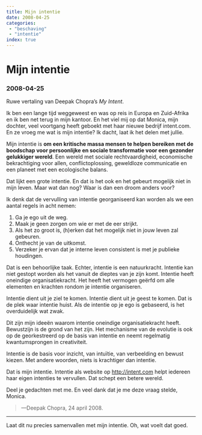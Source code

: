 ```yaml
---
title: Mijn intentie
date: 2008-04-25
categories:
 - "beschaving"
 - "intentie"
index: true
---
```


# Mijn intentie
### 2008-04-25

Ruwe vertaling van Deepak Chopra’s _My Intent_.

Ik ben een lange tijd weggeweest en was op reis in Europa en Zuid-Afrika en ik ben net terug in mijn kantoor. En het viel mij op dat Monica, mijn dochter, veel voortgang heeft geboekt met haar nieuwe bedrijf intent.com. En ze vroeg me wat is mijn intentie? Ik dacht, laat ik het delen met jullie.

Mijn intentie is **om een kritische massa mensen te helpen bereiken met de boodschap voor persoonlijke en sociale transformatie voor een gezonder gelukkiger wereld**. Een wereld met sociale rechtvaardigheid, economische bekrachtiging voor allen, conflictoplossing, geweldloze communicatie en een planeet met een ecologische balans.

Dat lijkt een grote intentie. En dat is het ook en het gebeurt mogelijk niet in mijn leven. Maar wat dan nog? Waar is dan een droom anders voor?

Ik denk dat de vervulling van intentie georganiseerd kan worden als we een aantal regels in acht nemen:
1. Ga je ego uit de weg.
1. Maak je geen zorgen om wie er met de eer strijkt.
1. Als het zo groot is, (h)erken dat het mogelijk niet in jouw leven zal gebeuren.
1. Onthecht je van de uitkomst.
1. Verzeker je ervan dat je interne leven consistent is met je publieke houdingen.

Dat is een behoorlijke taak. Echter, intentie is een natuurkracht. Intentie kan niet gestopt worden als het vanuit de dieptes van je zijn komt. Intentie heeft oneindige organisatiekracht. Het heeft het vermogen geërfd om alle elementen en krachten rondom je intentie organiseren.

Intentie dient uit je ziel te komen. Intentie dient uit je geest te komen. Dat is de plek waar intentie huist. Als de intentie op je ego is gebaseerd, is het overduidelijk wat zwak.

Dit zijn mijn ideeën waarom intentie oneindige organisatiekracht heeft. Bewustzijn is de grond van het zijn. Het mechanisme van de evolutie is ook op de georkestreerd op de basis van intentie en neemt regelmatig kwantumsprongen in creativiteit.

Intentie is de basis voor inzicht, van intuïtie, van verbeelding en bewust kiezen. Met andere woorden, niets is krachtiger dan intentie.

Dat is mijn intentie. Intentie als website op http://intent.com helpt iedereen haar eigen intenties te vervullen. Dat schept een betere wereld.

Deel je gedachten met me. En veel dank dat je me deze vraag stelde, Monica.

> —Deepak Chopra, 24 april 2008.
---
Laat dit nu precies samenvallen met mijn intentie. Oh, wat voelt dat goed.
